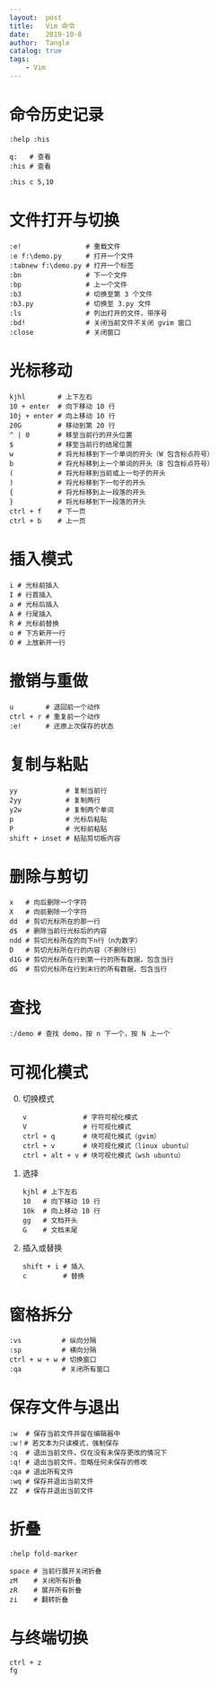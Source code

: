 ```yaml
---
layout:  post
title:   Vim 命令
date:    2019-10-8
author:  Tangle
catalog: true
tags:
    - Vim
---
```


# 命令历史记录

```
:help :his
```

```
q:   # 查看
:his # 查看
```

```
:his c 5,10
```

# 文件打开与切换

```
:e!                # 重载文件
:e f:\demo.py      # 打开一个文件
:tabnew f:\demo.py # 打开一个标签
:bn                # 下一个文件
:bp                # 上一个文件
:b3                # 切换至第 3 个文件
:b3.py             # 切换至 3.py 文件
:ls                # 列出打开的文件，带序号
:bd!               # 关闭当前文件不关闭 gvim 窗口
:close             # 关闭窗口
```

# 光标移动

```
kjhl        # 上下左右
10 + enter  # 向下移动 10 行
10j + enter # 向上移动 10 行
20G         # 移动到第 20 行
^ | 0       # 移至当前行的开头位置
$           # 移至当前行的结尾位置
w           # 将光标移到下一个单词的开头（W 包含标点符号）
b           # 将光标移到上一个单词的开头（B 包含标点符号）
(           # 将光标移到当前或上一句子的开头
)           # 将光标移到下一句子的开头
{           # 将光标移到上一段落的开头
}           # 将光标移到下一段落的开头
ctrl + f    # 下一页
ctrl + b    # 上一页
```

# 插入模式

```
i # 光标前插入
I # 行首插入
a # 光标后插入
A # 行尾插入
R # 光标前替换
o # 下方新开一行
O # 上放新开一行
```

# 撤销与重做

```
u        # 退回前一个动作
ctrl + r # 重复前一个动作
:e!      # 还原上次保存的状态
```

# 复制与粘贴

```
yy            # 复制当前行
2yy           # 复制两行
y2w           # 复制两个单词
p             # 光标后粘贴
P             # 光标前粘贴
shift + inset # 粘贴剪切板内容
```

# 删除与剪切

```
x   # 向后删除一个字符
X   # 向前删除一个字符
dd  # 剪切光标所在的那一行
d$  # 删除当前行光标后的内容
ndd # 剪切光标所在的向下n行（n为数字）
D   # 剪切光标所在行的内容（不删除行）
d1G # 剪切光标所在行到第一行的所有数据，包含当行
dG  # 剪切光标所在行到末行的所有数据，包含当行
```

# 查找

```
:/demo # 查找 demo，按 n 下一个，按 N 上一个
```

# 可视化模式

0. 切换模式
    ```
    v              # 字符可视化模式
    V              # 行可视化模式
    ctrl + q       # 块可视化模式（gvim）
    ctrl + v       # 块可视化模式（linux ubuntu）
    ctrl + alt + v # 块可视化模式（wsh ubuntu）
    ```
0. 选择
    ```
    kjhl # 上下左右
    10   # 向下移动 10 行
    10k  # 向上移动 10 行
    gg   # 文档开头
    G    # 文档末尾
    ```
0. 插入或替换
    ```
    shift + i # 插入
    c         # 替换
    ```

# 窗格拆分

```
:vs          # 纵向分隔
:sp          # 横向分隔
ctrl + w + w # 切换窗口
:qa          # 关闭所有窗口
```

# 保存文件与退出

```
:w  # 保存当前文件并留在编辑器中
:w！# 若文本为只读模式，强制保存
:q  # 退出当前文件，仅在没有未保存更改的情况下
:q! # 退出当前文件，忽略任何未保存的修改
:qa # 退出所有文件
:wq # 保存并退出当前文件
ZZ  # 保存并退出当前文件
```

# 折叠

```
:help fold-marker
```

```
space # 当前行展开关闭折叠
zM    # 关闭所有折叠
zR    # 展开所有折叠
zi    # 翻转折叠
```

# 与终端切换

```
ctrl + z
fg
```
